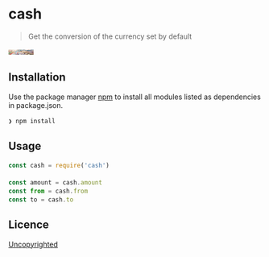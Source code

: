# cash

> Get the conversion of the currency set by default

<img src="img//Currency_ Converter.jpg" width="50" height = "10" >


## Installation

Use the package manager [npm](https://www.npmjs.com/)
to install all modules listed as dependencies in package.json.

```bash
❯ npm install
```

## Usage

```js
const cash = require('cash')

const amount = cash.amount
const from = cash.from
const to = cash.to 

```

## Licence

[Uncopyrighted](http://zenhabits.net/uncopyright/)
